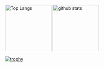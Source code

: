 <p align="left"> 
  <img alt="Top Langs" height="150px" src="https://github-readme-stats.vercel.app/api/top-langs/?username={@yattinda}&layout=compact&show_icons=true&theme=onedark" />
  <img alt="github stats" height="150px" src="https://github-readme-stats.vercel.app/api?username={@yattinda}&theme=onedark&show_icons=ture" />
</p>

[![trophy](https://github-profile-trophy.vercel.app/?username={@yattinda}&theme=onedark&column=7)](https://github.com/ryo-ma/github-profile-trophy)

